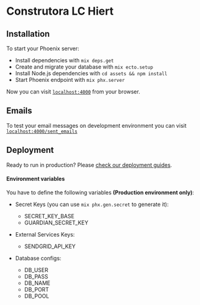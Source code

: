 # Construtora LC Hiert

## Installation

To start your Phoenix server:

  * Install dependencies with `mix deps.get`
  * Create and migrate your database with `mix ecto.setup`
  * Install Node.js dependencies with `cd assets && npm install`
  * Start Phoenix endpoint with `mix phx.server`

Now you can visit [`localhost:4000`](http://localhost:4000) from your browser.


## Emails

To test your email messages on development environment you can visit
[`localhost:4000/sent_emails`](http://localhost:4000/sent_emails)


## Deployment

Ready to run in production? Please [check our deployment guides](https://hexdocs.pm/phoenix/deployment.html).

#### Environment variables

You have to define the following variables **(Production environment only)**:

- Secret Keys (you can use `mix phx.gen.secret` to generate it):
  - SECRET_KEY_BASE
  - GUARDIAN_SECRET_KEY

- External Services Keys:
  - SENDGRID_API_KEY

- Database configs:
  - DB_USER
  - DB_PASS
  - DB_NAME
  - DB_PORT
  - DB_POOL
